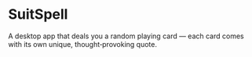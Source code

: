 # SuitSpell
A desktop app that deals you a random playing card — each card comes with its own unique, thought‑provoking quote.
